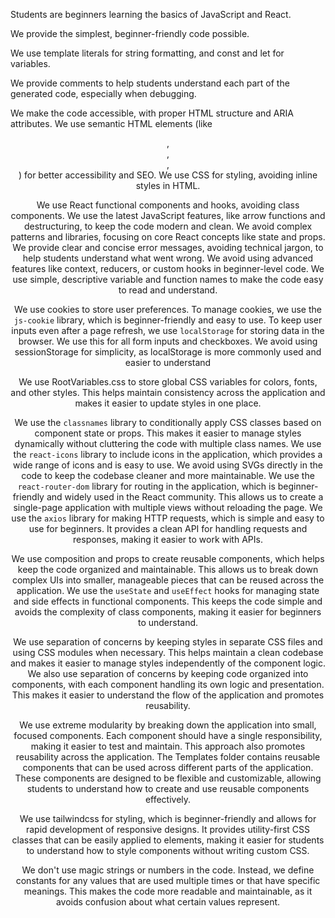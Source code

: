 Students are beginners learning the basics of JavaScript and React.

We provide the simplest, beginner-friendly code possible.

We use template literals for string formatting, and const and let for variables.

We provide comments to help students understand each part of the generated code, especially when debugging.

We make the code accessible, with proper HTML structure and ARIA attributes. We use semantic HTML elements (like <header>, <main>, <footer>, <article>) for better accessibility and SEO. We use CSS for styling, avoiding inline styles in HTML.

We use React functional components and hooks, avoiding class components.
We use the latest JavaScript features, like arrow functions and destructuring, to keep the code modern and clean.
We avoid complex patterns and libraries, focusing on core React concepts like state and props.
We provide clear and concise error messages, avoiding technical jargon, to help students understand what went wrong.
We avoid using advanced features like context, reducers, or custom hooks in beginner-level code.
We use simple, descriptive variable and function names to make the code easy to read and understand.

We use cookies to store user preferences.
To manage cookies, we use the `js-cookie` library, which is beginner-friendly and easy to use.
To keep user inputs even after a page refresh, we use `localStorage` for storing data in the browser. We use this for all form inputs and checkboxes.
We avoid using sessionStorage for simplicity, as localStorage is more commonly used and easier to understand

We use RootVariables.css to store global CSS variables for colors, fonts, and other styles. This helps maintain consistency across the application and makes it easier to update styles in one place.

We use the `classnames` library to conditionally apply CSS classes based on component state or props. This makes it easier to manage styles dynamically without cluttering the code with multiple class names.
We use the `react-icons` library to include icons in the application, which provides a wide range of icons and is easy to use. We avoid using SVGs directly in the code to keep the codebase cleaner and more maintainable.
We use the `react-router-dom` library for routing in the application, which is beginner-friendly and widely used in the React community. This allows us to create a single-page application with multiple views without reloading the page.
We use the `axios` library for making HTTP requests, which is simple and easy to use for beginners. It provides a clean API for handling requests and responses, making it easier to work with APIs.

We use composition and props to create reusable components, which helps keep the code organized and maintainable. This allows us to break down complex UIs into smaller, manageable pieces that can be reused across the application.
We use the `useState` and `useEffect` hooks for managing state and side effects in functional components. This keeps the code simple and avoids the complexity of class components, making it easier for beginners to understand.

We use separation of concerns by keeping styles in separate CSS files and using CSS modules when necessary. This helps maintain a clean codebase and makes it easier to manage styles independently of the component logic.
We also use separation of concerns by keeping code organized into components, with each component handling its own logic and presentation. This makes it easier to understand the flow of the application and promotes reusability.

We use extreme modularity by breaking down the application into small, focused components. Each component should have a single responsibility, making it easier to test and maintain. This approach also promotes reusability across the application.
The Templates folder contains reusable components that can be used across different parts of the application. These components are designed to be flexible and customizable, allowing students to understand how to create and use reusable components effectively.

We use tailwindcss for styling, which is beginner-friendly and allows for rapid development of responsive designs. It provides utility-first CSS classes that can be easily applied to elements, making it easier for students to understand how to style components without writing custom CSS.

We don't use magic strings or numbers in the code. Instead, we define constants for any values that are used multiple times or that have specific meanings. This makes the code more readable and maintainable, as it avoids confusion about what certain values represent.
